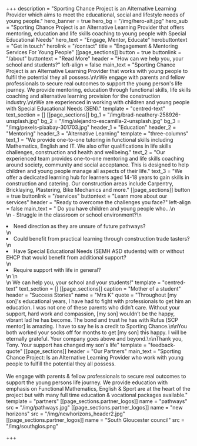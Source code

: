 +++
description = "Sporting Chance Project is an Alternative Learning Provider which aims to meet the educational, social and lifestyle needs of young people."
hero_banner = true
hero_bg = "/img/hero-alt.jpg"
hero_sub = "Sporting Chance Project is an Alternative Learning Provider that offers mentoring, education and life skills coaching to young people with Special Educational Needs"
hero_text = "Engage, Mentor, Educate"
herobuttontext = "Get in touch"
herolink = "/contact"
title = "Engagement & Mentoring Services For Young People"
[[page_sections]]
button = true
buttonlink = "/about"
buttontext = "Read More"
header = "How can we help you, your school and students?"
left-align = false
main_text = "Sporting Chance Project is an Alternative Learning Provider that works with young people to fulfil the potential they all possess.\n\nWe engage with parents and fellow professionals to secure real outcomes to support the young person's life journey. We provide mentoring, education through functional skills, life skills coaching and alternative learning provision for the construction industry.\n\nWe are experienced in working with children and young people with Special Educational Needs (SEN)."
template = "centred-text"
text_section = []
[[page_sections]]
bg_1 = "/img/brad-neathery-258926-unsplash.jpg"
bg_2 = "/img/alejandro-escamilla-2-unsplash.jpg"
bg_3 = "/img/pexels-pixabay-301703.jpg"
header_1 = "Education"
header_2 = "Mentoring"
header_3 = "Alternative Learning"
template = "three-columns"
text_1 = "We provide one-to-one tutoring in functional skills including Mathematics, English and IT. We also offer qualifications in life skills challenges, construction and health and wellbeing."
text_2 = "Our experienced team provides one-to-one mentoring and life skills coaching around society, community and social acceptance. This is designed to help children and young people manage all aspects of their life."
text_3 = "We offer a dedicated learning hub for learners aged 14-18 years to gain skills in construction and catering. Our construction areas include Carpentry, Bricklaying, Plastering, Bike Mechanics and more."
[[page_sections]]
button = true
buttonlink = "/services"
buttontext = "Learn more about our services"
header = "Ready to overcome the challenges you face?"
left-align = false
main_text = "    Do you have children and young people who...\n    <br>\n    - Struggle in the classroom or school environment?</li>\n    <li>Need direction as they are unsure of future pathways?</li>\n    <li>Could benefit from practical learning through construction trade tasters?</li>\n    <li>Have Special Educational Needs (SEMH ASD students) with or without EHCP that would benefit from additional support?</li>\n    <li>Require support with life in general?</li>\n    </ul>\n    <br>\n    We can help you, your school and your students!"
template = "centred-text"
text_section = []
[[page_sections]]
caption = "Mother of a student"
header = "Success Stories"
name = "Mrs K"
quote = "Throughout [my son]'s educational years, I have had to fight with professionals to get him an education. I was not one of these parents who didn’t care. Without your support, hard work and compassion, [my son] wouldn’t be the happy, vibrant lad he has become. The bond and trust he has with Rufus [SCP mentor] is amazing. I have to say he is a credit to Sporting Chance.\n\nYou both worked your socks off for months to get [my son] this happy.  I will be eternally grateful. Your company goes above and beyond.\n\nThank you, Tony. Your support has changed my son's life"
template = "feedback-quote"
[[page_sections]]
header = "Our Partners"
main_text = "Sporting Chance Project: Is an Alternative Learning Provider who work with young people to fulfill the potential they all possess. <br/> <br/> We engage with parents & fellow professionals to secure real outcomes to support the young persons life journey.  We provide education with emphasis on Functional Mathematics, English & Sport are at the heart of the project but with many full time education & vocational packages available."
template = "partners"
[[page_sections.partner_logos]]
name = "pathways"
src = "/img/pathways.jpg"
[[page_sections.partner_logos]]
name = "new horizons"
src = "/img/newhorizons_header2.jpg"
[[page_sections.partner_logos]]
name = "South Gloucester council"
src = "/img/southglos.png"

+++
